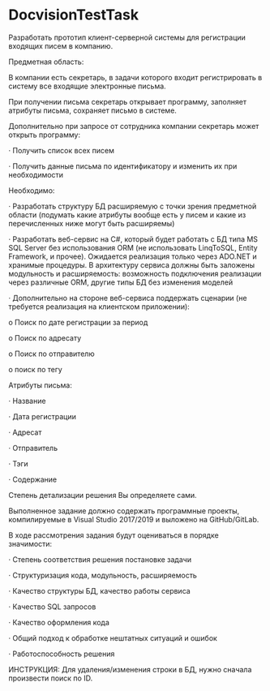# DocvisionTestTask
Разработать прототип клиент-серверной системы для регистрации входящих писем в компанию.

Предметная область:

В компании есть секретарь, в задачи которого входит регистрировать в систему все входящие электронные письма.

При получении письма секретарь открывает программу, заполняет атрибуты письма, сохраняет письмо в системе.

Дополнительно при запросе от сотрудника компании секретарь может открыть программу:

· Получить список всех писем

· Получить данные письма по идентификатору и изменить их при необходимости

Необходимо:

· Разработать структуру БД расширяемую с точки зрения предметной области (подумать какие атрибуты вообще есть у писем и какие из перечисленных ниже могут быть расширяемы)

· Разработать веб-сервис на C#, который будет работать с БД типа MS SQL Server без использования ORM (не использовать LinqToSQL, Entity Framework, и прочее). Ожидается реализация только через ADO.NET и хранимые процедуры. В архитектуру сервиса должны быть заложены модульность и расширяемость: возможность подключения реализации через различные ORM, другие типы БД без изменения моделей

· Дополнительно на стороне веб-сервиса поддержать сценарии (не требуется реализация на клиентском приложении):

o Поиск по дате регистрации за период

o Поиск по адресату

o Поиск по отправителю

o поиск по тегу

Атрибуты письма:

· Название

· Дата регистрации

· Адресат

· Отправитель

· Тэги

· Содержание

Степень детализации решения Вы определяете сами.

Выполненное задание должно содержать программные проекты, компилируемые в Visual Studio 2017/2019 и выложено на GitHub/GitLab.

В ходе рассмотрения задания будут оцениваться в порядке значимости:

· Степень соответствия решения постановке задачи

· Структуризация кода, модульность, расширяемость

· Качество структуры БД, качество работы сервиса

· Качество SQL запросов

· Качество оформления кода

· Общий подход к обработке нештатных ситуаций и ошибок

· Работоспособность решения

ИНСТРУКЦИЯ:
Для удаления/изменения строки в БД, нужно сначала произвести поиск по ID.
